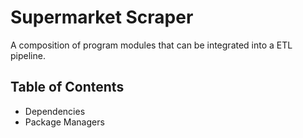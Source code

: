 # Supermarket Scraper
A composition of program modules that can be integrated into a ETL pipeline.
## Table of Contents
- Dependencies
- Package Managers
